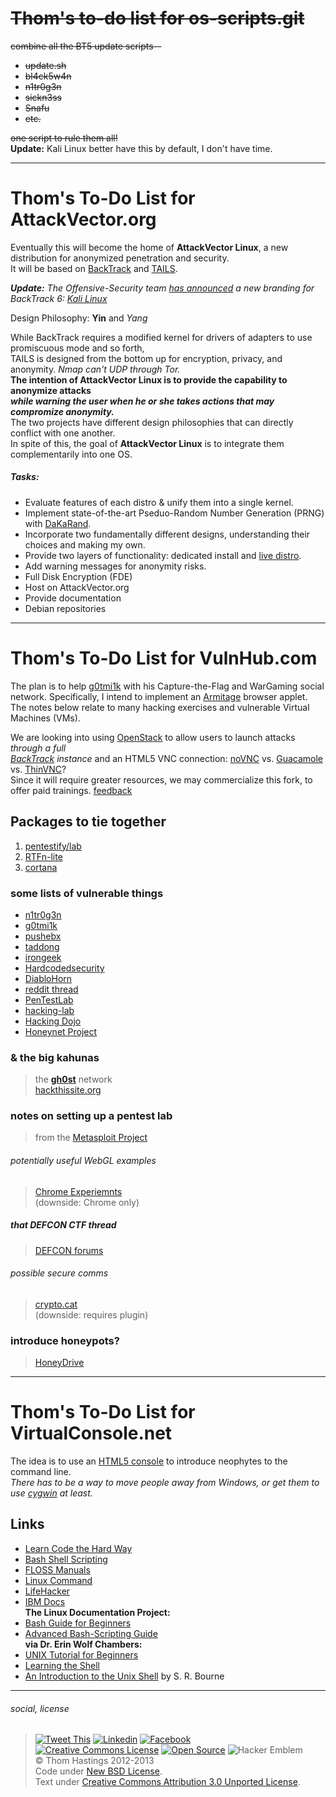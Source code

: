 ~~Thom's to-do list for os-scripts.git~~
========================================
~~combine all the BT5 update scripts--~~  
* ~~update.sh~~
* ~~bl4ck5w4n~~
* ~~n1tr0g3n~~
* ~~sickn3ss~~
* ~~Snafu~~
* ~~etc.~~  

~~one script to rule them all!~~  
**Update:** Kali Linux better have this by default, I don't have time.

--------------------------------------
Thom's To-Do List for AttackVector.org
======================================
Eventually this will become the home of **AttackVector Linux**, a new distribution for anonymized penetration and security.  
It will be based on [BackTrack](http://www.backtrack-linux.org) and [TAILS](https://tails.boum.org).

_**Update:** The Offensive-Security team [has announced](http://www.offensive-security.com/offsec/backtrack-reborn-kali-linux/)
a new branding for BackTrack 6: [Kali Linux](http://www.backtrack-linux.org/backtrack/kali-a-teaser-into-the-future/)_

Design Philosophy: **Yin** and _Yang_  

While BackTrack requires a modified kernel for drivers of adapters to use promiscuous mode and so forth,  
TAILS is designed from the bottom up for encryption, privacy, and anonymity. _Nmap can't UDP through Tor._  
**The intention of AttackVector Linux is to provide the capability to anonymize attacks  
_while warning the user when he or she takes actions that may compromize anonymity._**  
The two projects have different design philosophies that can directly conflict with one another.  
In spite of this, the goal of **AttackVector Linux** is to integrate them complementarily into one OS.

##### Tasks:
* Evaluate features of each distro & unify them into a single kernel.
* Implement state-of-the-art Pseduo-Random Number Generation (PRNG) with [DaKaRand](http://dankaminsky.com/2012/08/15/dakarand/).
* Incorporate two fundamentally different designs, understanding their choices and making my own.
* Provide two layers of functionality: dedicated install and [live distro](http://www.irongeek.com/i.php?page=videos/portable-boot-devices-usb-cd-dvd).
* Add warning messages for anonymity risks.
* Full Disk Encryption (FDE)
* Host on AttackVector.org
* Provide documentation
* Debian repositories

---------------------------------
Thom's To-Do List for VulnHub.com
=================================
The plan is to help [g0tmi1k](http://g0tmi1k.blogspot.com) with his Capture-the-Flag and WarGaming social network.
Specifically, I intend to implement an [Armitage](http://fastandeasyhacking.com) browser applet.
The notes below relate to many hacking exercises and vulnerable Virtual Machines (VMs).

We are looking into using [OpenStack](http://www.openstack.org) to allow users to launch attacks _through a full  
[BackTrack](http://www.backtrack-linux.org) instance_ and an HTML5 VNC connection: [noVNC](http://kanaka.github.com/noVNC) vs. [Guacamole](http://guac-dev.org) vs. [ThinVNC](http://www.cybelesoft.com/thinvnc)?  
Since it will require greater resources, we may commercialize this fork, to offer paid trainings. [feedback](mailto:thom@attackvector.org)

## Packages to tie together
1. [pentestify/lab](https://github.com/pentestify/lab)
2. [RTFn-lite](https://github.com/theopolis/RTFn-lite)
3. [cortana](https://github.com/rsmudge/cortana-scripts)

### some lists of vulnerable things
* [n1tr0g3n](http://www.n1tr0g3n.com/?p=3538)
* [g0tmi1k](http://g0tmi1k.blogspot.com/2011/03/vulnerable-by-design.html)
* [pushebx](http://blog.pushebx.com/2011/03/penetration-testing-iso.html)
* [taddong](http://blog.taddong.com/2011/10/hacking-vulnerable-web-applications.html)
* [irongeek](http://irongeek.com/i.php?page=security/deliberately-insecure-web-applications-for-learning-web-app-security)
* [Hardcodedsecurity](http://www.hardcodedsecurity.com/2012/12/all-hands-on-sec.html)
* [DiabloHorn](http://diablohorn.wordpress.com/2012/12/08/portable-secure-pentest-virtual-lab/)
* [reddit thread](http://reddit.com/r/netsec/comments/102r4r/anything_like_exploitablelabscom_thats_freeopen)
* [PenTestLab](http://pentestlab.org/courses/penetration-testing-level-1)
* [hacking-lab](http://hacking-lab.com)
* [Hacking Dojo](http://hackingdojo.com/pentest-media)
* [Honeynet Project](http://honeynet.org/challenges)

### & the **big kahunas**
> the [**gh0st**](http://gh0st.net/wiki) network  
> [hackthissite.org](http://hackthissite.org)

### notes on setting up a pentest lab
> from the [Metasploit Project](http://metasploit.com/help/test-lab.jsp)

###### potentially useful WebGL examples
> [Chrome Experiemnts](http://www.chromeexperiments.com/webgl)  
> (downside: Chrome only)

##### that DEFCON CTF thread
> [DEFCON forums](https://forum.defcon.org/showthread.php?t=13160)

###### possible secure comms
> [crypto.cat](https://github.com/cryptocat/cryptocat/wiki/Server-Deployment-Instructions)  
> (downside: requires plugin)

### introduce honeypots?
> [HoneyDrive](http://bruteforce.gr/honeydrive-desktop-released.html)

----------------------------------------
Thom's To-Do List for VirtualConsole.net
========================================
The idea is to use an [HTML5 console](http://htmlfivewow.com/demos/terminal/terminal.html) to introduce neophytes to the command line.  
*There has to be a way to move people away from Windows, or get them to use [cygwin](http://cygwin.com) at least.*

## Links
* [Learn Code the Hard Way](http://cli.learncodethehardway.org/book/)
* [Bash Shell Scripting](http://www.aboutlinux.info/2005/10/10-seconds-guide-to-bash-shell.html)
* [FLOSS Manuals](http://en.flossmanuals.net/command-line/)
* [Linux Command](http://linuxcommand.org/)
* [LifeHacker](http://lifehacker.com/5633909/who-needs-a-mouse-learn-to-use-the-command-line-for-almost-anything)
* [IBM Docs](http://www.ibm.com/developerworks/library/l-lpic1-v3-103-1/)  
**The Linux Documentation Project:**
* [Bash Guide for Beginners](http://tldp.org/LDP/Bash-Beginners-Guide/html/)
* [Advanced Bash-Scripting Guide](http://tldp.org/LDP/abs/html/)  
**via Dr. Erin Wolf Chambers:**
* [UNIX Tutorial for Beginners](http://www.ee.surrey.ac.uk/Teaching/Unix/)
* [Learning the Shell](http://www.linuxcommand.org/learning_the_shell.php)
* [An Introduction to the Unix Shell](http://partmaps.org/era/unix/shell.html) by S. R. Bourne

----------------------
###### social, license
> [![Tweet This](http://ampedstatus.org/wp-content/plugins/tweet-this/icons/en/twitter/tt-twitter-micro4.png)](https://twitter.com/intent/tweet?text=%40attackvector%20%40vulnhub%20%40thomhastings%20)
> [![Linkedin](http://www.hollybrady.com/bradyholly/wp-content/plugins/tweet-this/icons/en/linkedin/tt-linkedin-micro4.png)](http://linkedin.com/in/ThomHastings)
> [![Facebook](http://daviddegraw.org/wp-content/plugins/tweet-this/icons/tt-facebook-micro4.png)](http://facebook.com/thomg)  
> [![Creative Commons License](http://i.creativecommons.org/l/by/3.0/80x15.png)](http://creativecommons.org/licenses/by/3.0/)
> [![Open Source](http://www.ipol.im/static/badges/open-source.png)](http://opensource.org/licenses/BSD-3-Clause)
> ![Hacker Emblem](http://catb.org/hacker-emblem/hacker.png)  
> © Thom Hastings 2012-2013  
> Code under [New BSD License](http://opensource.org/licenses/BSD-3-Clause).  
> Text under [Creative Commons Attribution 3.0 Unported License](http://creativecommons.org/licenses/by/3.0/).
